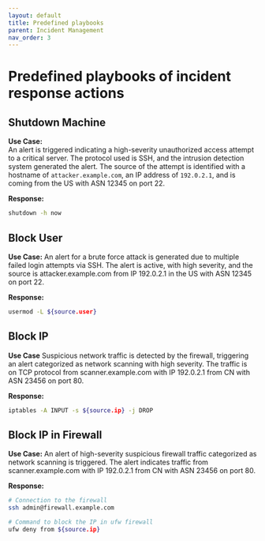 ```yaml
---
layout: default
title: Predefined playbooks
parent: Incident Management
nav_order: 3
---
```


# Predefined playbooks of incident response actions

## Shutdown Machine

**Use Case:**  
An alert is triggered indicating a high-severity unauthorized access attempt to a critical server. The protocol used is SSH, and the intrusion detection system generated the alert. The source of the attempt is identified with a hostname of `attacker.example.com`, an IP address of `192.0.2.1`, and is coming from the US with ASN 12345 on port 22. 

**Response:**  
```bash
shutdown -h now
```

## Block User
**Use Case:**
An alert for a brute force attack is generated due to multiple failed login attempts via SSH. The alert is active, with high severity, and the source is attacker.example.com from IP 192.0.2.1 in the US with ASN 12345 on port 22.

**Response:**

```bash
usermod -L ${source.user}
```

## Block IP
**Use Case**
Suspicious network traffic is detected by the firewall, triggering an alert categorized as network scanning with high severity. The traffic is on TCP protocol from scanner.example.com with IP 192.0.2.1 from CN with ASN 23456 on port 80.

**Response:**

```bash
iptables -A INPUT -s ${source.ip} -j DROP
```

## Block IP in Firewall

**Use Case:**
An alert of high-severity suspicious firewall traffic categorized as network scanning is triggered. The alert indicates traffic from scanner.example.com with IP 192.0.2.1 from CN with ASN 23456 on port 80.

**Response:**

``` bash
# Connection to the firewall
ssh admin@firewall.example.com

# Command to block the IP in ufw firewall
ufw deny from ${source.ip}
```